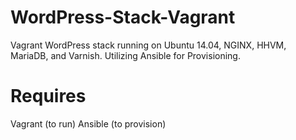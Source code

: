 WordPress-Stack-Vagrant
=======================

Vagrant WordPress stack running on Ubuntu 14.04, NGINX, HHVM, MariaDB, and Varnish.
Utilizing Ansible for Provisioning.


Requires
=======================

Vagrant (to run)
Ansible (to provision)
